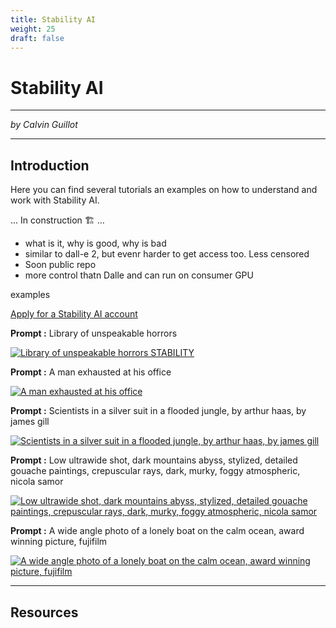 ```yaml
---
title: Stability AI
weight: 25
draft: false
---
```


# Stability AI

---

*by Calvin Guillot*

---

## Introduction

Here you can find several tutorials an examples on how to understand and work with Stability AI.

... In construction 🏗️ ...

- what is it, why is good, why is bad
- similar to dall-e 2, but evenr harder to get access too. Less censored
- Soon public repo
- more control thatn Dalle and can run on consumer GPU

examples

[Apply for a Stability AI account](https://stability.ai/)

<!-- usage: !dream [-h] [--tokenize] [--height HEIGHT] [--width WIDTH]
[--cfg_scale CFG_SCALE] [--number NUMBER] [--separate-images]
[--grid] [--sampler SAMPLER] [--steps STEPS] [--seed SEED]
[--prior PRIOR] [--ascii] [--asciicols ASCIICOLS]
[prompt ...]

positional arguments:
prompt

optional arguments:
-h, --help
--tokenize, -t show CLIP tokenization output
--height HEIGHT, -H HEIGHT
[512] height of image (multiple of 64)
--width WIDTH, -W WIDTH
[512] width of image (multiple of 64)
--cfg_scale CFG_SCALE, -C CFG_SCALE
[7.0] CFG scale factor
--number NUMBER, -n NUMBER
[1] number of images
--separate-images, -i
Return multiple images as separate files.
--grid, -g Composite multiple images into a grid.
--sampler SAMPLER, -A SAMPLER
[k_lms] (ddim, plms, k_euler, k_euler_ancestral,
k_heun, k_dpm_2, k_dpm_2_ancestral, k_lms)
--steps STEPS, -s STEPS
[50] number of steps
--seed SEED, -S SEED random seed to use
--prior PRIOR, -p PRIOR
vector_adjust_prior
--ascii, -a a trip back to 1970
--asciicols ASCIICOLS, -ac ASCIICOLS
If ascii, number of text columns -->

<!-- !dream "library of unspoken horrors" -W 1024 -n 4 -g -S 315430079 The seeds for each individual image are: [927527191, 316615135, 4252812040, 315430079] -->

**Prompt :** Library of unspeakable horrors

[![Library of unspeakable horrors STABILITY](/images/tutorials/ai/stability_ex_1.png)](/images/tutorials/ai/stability_ex_1.png)

**Prompt :** A man exhausted at his office

[![A man exhausted at his office](/images/tutorials/ai/stability_ex_2.png)](/images/tutorials/ai/stability_ex_2.png)

**Prompt :** Scientists in a silver suit in a flooded jungle, by arthur haas, by james gill

[![Scientists in a silver suit in a flooded jungle, by arthur haas, by james gill](/images/tutorials/ai/stability_ex_3.png)](/images/tutorials/ai/stability_ex_3.png)

**Prompt :** Low ultrawide shot, dark mountains abyss, stylized, detailed gouache paintings, crepuscular rays, dark, murky, foggy atmospheric, nicola samor

[![Low ultrawide shot, dark mountains abyss, stylized, detailed gouache paintings, crepuscular rays, dark, murky, foggy atmospheric, nicola samor](/images/tutorials/ai/stability_ex_4.png)](/images/tutorials/ai/stability_ex_4.png)

**Prompt :** A wide angle photo of a lonely boat on the calm ocean, award winning picture, fujifilm

[![A wide angle photo of a lonely boat on the calm ocean, award winning picture, fujifilm](/images/tutorials/ai/stability_ex_5.png)](/images/tutorials/ai/stability_ex_5.png)

---

## Resources
